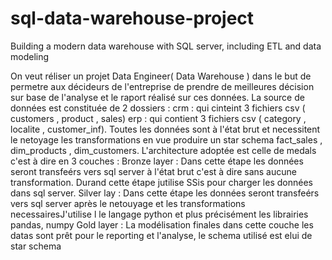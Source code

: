 # sql-data-warehouse-project
Building a modern data warehouse with SQL server, including ETL and data modeling

On veut réliser un projet Data  Engineer(  Data Warehouse ) dans le but de permetre aux décideurs de l'entreprise  de prendre de meilleures décision sur base de l'analyse et le raport réalisé sur ces données.
La source de données est constituée de 2 dossiers : 
crm : qui cinteint 3 fichiers csv ( customers , product , sales)
erp : qui contient 3 fichiers csv ( category , localite , customer_inf).
Toutes les données sont à l'état  brut et necessitent  le netoyage  les transformations en vue  produire un star schema  fact_sales , dim_products , dim_customers.
L'architecture adoptée est celle de medals c'est à dire en 3 couches :
Bronze layer : Dans cette étape les données seront transfeérs vers sql server à l'état brut c'est à dire sans aucune transformation.
Durand cette étape jutilise SSis pour charger les données  dans sql server.
Silver lay :  Dans cette étape les données seront transfeérs vers sql server  après  le netouyage et les transformations necessairesJ'utilise l  le langage python et plus précisément  les librairies pandas, numpy 
Gold layer : La modélisation finales dans cette couche les datas sont prêt pour le reporting et l'analyse,  le schema utilisé est elui de star schema
